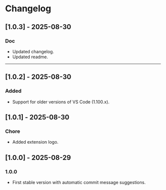 # Changelog

## [1.0.3] - 2025-08-30
### Doc
- Updated changelog.
- Updated readme.

---
## [1.0.2] - 2025-08-30
### Added
- Support for older versions of VS Code (1.100.x).

## [1.0.1] - 2025-08-30
### Chore
- Added extension logo.

## [1.0.0] - 2025-08-29
### 1.0.0
- First stable version with automatic commit message suggestions.
